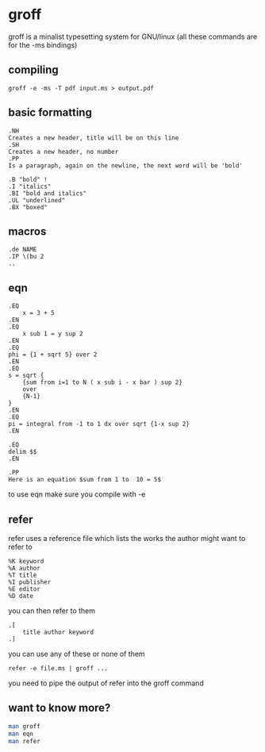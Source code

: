 # groff
groff is a minalist typesetting system for GNU/linux (all these commands are for the -ms bindings)

## compiling 
```groff
groff -e -ms -T pdf input.ms > output.pdf
```

## basic formatting 
```groff
.NH 
Creates a new header, title will be on this line 
.SH 
Creates a new header, no number
.PP
Is a paragraph, again on the newline, the next word will be 'bold'

.B "bold" !
.I "italics"
.BI "bold and italics"
.UL "underlined"
.BX "boxed"
```

## macros
```groff
.de NAME
.IP \(bu 2
..

```

## eqn 
```groff
.EQ
    x = 3 + 5
.EN
.EQ
    x sub 1 = y sup 2
.EN
.EQ
phi = {1 + sqrt 5} over 2
.EN
.EQ
s = sqrt {
    {sum from i=1 to N ( x sub i - x bar ) sup 2}
    over 
    {N-1}
}
.EN
.EQ
pi = integral from -1 to 1 dx over sqrt {1-x sup 2}
.EN

.EQ
delim $$
.EN

.PP
Here is an equation $sum from 1 to  10 = 5$
```
to use eqn make sure you compile with -e

## refer 
refer uses a reference file which lists the works the author might want to refer to
```groff
%K keyword  
%A author
%T title
%I publisher
%E editor
%D date
```
you can then refer to them
```groff
.[
    title author keyword
.]
```
you can use any of these or none of them 
```groff
refer -e file.ms | groff ...
```
you need to pipe the output of refer into the groff command  

## want to know more?
```bash
man groff
man eqn
man refer
```
